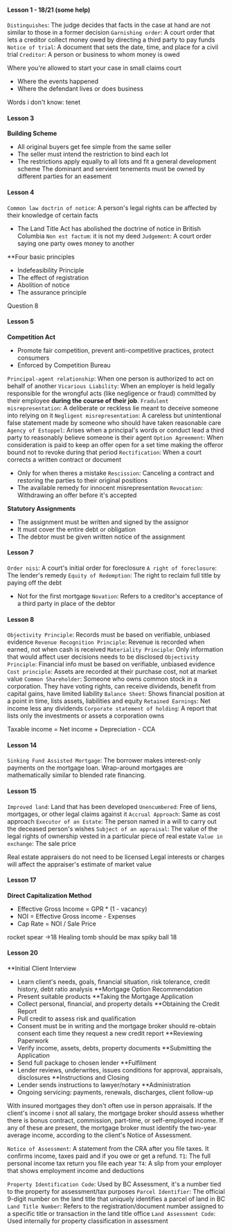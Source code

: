 #### Lesson 1 - 18/21 (some help)
`Distinguishes`: The judge decides that facts in the case at hand are not similar to those in a former decision
`Garnishing order`: A court order that lets a creditor collect money owed by directing a third party to pay funds
`Notice of trial`: A document that sets the date, time, and place for a civil trial
`Creditor`: A person or business to whom money is owed

Where you're allowed to start your case in small claims court
* Where the events happened
* Where the defendant lives or does business


Words i don't know: tenet
#### Lesson 3
**Building Scheme**
* All original buyers get fee simple from the same seller
* The seller must intend the restriction to bind each lot
* The restrictions apply equally to all lots and fit a general development scheme
The dominant and servient tenements must be owned by different parties for an easement
#### Lesson 4
`Common law doctrin of notice`: A person's legal rights can be affected by their knowledge of certain facts
* The Land Title Act has abolished the doctrine of notice in British Columbia
`Non est factum`: it is not my deed
`Judgement`: A court order saying one party owes money to another

**Four basic principles
* Indefeasibility Principle
* The effect of registration
* Abolition of notice
* The assurance principle

Question 8
#### Lesson 5
**Competition Act**
* Promote fair competition, prevent anti-competitive practices, protect consumers
* Enforced by Competition Bureau

`Principal-agent relationship`: When one person is authorized to act on behalf of another
`Vicarious Liability`: When an employer is held legally responsible for the wrongful acts (like negligence or fraud) committed by their employee **during the course of their job**.
`Fradulent misrepresentation`: A deliberate or reckless lie meant to deceive someone into relying on it
`Negligent misrepresentation`: A careless but unintentional false statement made by someone who should have taken reasonable care
`Agency of Estoppel`: Arises when a principal's words or conduct lead a third party to reasonably believe someone is their agent
`Option Agreement`: When consideration is paid to keep an offer open for a set time making the offeror bound not to revoke during that period
`Rectification`: When a court corrects a written contract or document
* Only for when theres a mistake
`Rescission`: Canceling a contract and restoring the parties to their original positions
* The available remedy for innocent misrepresentation 
`Revocation`: Withdrawing an offer before it's accepted


**Statutory Assignments**
* The assignment must be written and signed by the assignor
* It must cover the entire debt or obligation
* The debtor must be given written notice of the assignment

#### Lesson 7
`Order nisi`: A court's initial order for foreclosure
`A right of foreclosure`: The lender's remedy
`Equity of Redemption`: The right to reclaim full title by paying off the debt
* Not for the first mortgage
`Novation`: Refers to a creditor's acceptance of a third party in place of the debtor
#### Lesson 8
`Objectivity Principle`: Records must be based on verifiable, unbiased evidence
`Revenue Recognition Principle`: Revenue is recorded when earned, not when cash is received
`Materiality Principle`: Only information that would affect user decisions needs to be disclosed
`Objectivity Principle`: Financial info must be based on verifiable, unbiased evidence
`Cost principle`: Assets are recorded at their purchase cost, not at market value
`Common Shareholder`: Someone who owns common stock in a corporation. They have voting rights, can receive dividends, benefit from capital gains, have limited liability
`Balance Sheet`: Shows financial position at a point in time, lists assets, liabilities and equity
`Retained Earnings`: Net income less any dividends
`Corporate statement of holding`: A report that lists only the investments or assets a corporation owns

Taxable income = Net income + Depreciation - CCA

#### Lesson 14
`Sinking Fund Assisted Mortgage`: The borrower makes interest-only payments on the mortgage loan.
Wrap-around mortgages are mathematically similar to blended rate financing.

#### Lesson 15
`Improved land`: Land that has been developed
`Unencumbered`: Free of liens, mortgages, or other legal claims against it
`Accrual Approach`: Same as cost approach
`Executor of an Estate`: The person named in a will to carry out the deceased person's wishes
`Subject of an appraisal`: The value of the legal rights of ownership vested in a particular piece of real estate
`Value in exchange`: The sale price

Real estate appraisers do not need to be licensed
Legal interests or charges will affect the appraiser's estimate of market value

#### Lesson 17
**Direct Capitalization Method**
* Effective Gross Income = GPR * (1 - vacancy)
* NOI = Effective Gross income - Expenses
* Cap Rate = NOI / Sale Price

rocket spear ->18
Healing tomb should be max
spiky ball 18

#### Lesson 20
**Initial Client Interview
* Learn client's needs, goals, financial situation, risk tolerance, credit history, debt ratio analysis
**Mortgage Option Recommendation
* Present suitable products
**Taking the Mortgage Application
* Collect personal, financial, and property details
**Obtaining the Credit Report 
* Pull credit to assess risk and qualification
* Consent must be in writing and the mortgage broker should re-obtain consent each time they request a new credit report
**Reviewing Paperwork 
* Verify income, assets, debts, property documents
**Submitting the Application
* Send full package to chosen lender
**Fulfilment
* Lender reviews, underwrites, issues conditions for approval, appraisals, disclosures
**Instructions and Closing
* Lender sends instructions to lawyer/notary
**Administration
* Ongoing servicing: payments, renewals, discharges, client follow-up

With insured mortgages they don't often use in person appraisals. 
If the client's income i snot all salary, the mortgage broker should assess whether there is bonus contract, commission, part-time, or self-employed income. If any of these are present, the mortgage broker must identify the two-year average income, according to the client's Notice of Assessment.

`Notice of Assessment`: A statement from the CRA after you file taxes. It confirms income, taxes paid and if you owe or get a refund.
`T1`: The full personal income tax return you file each year
`T4`: A slip from your employer that shows employment income and deductions

`Property Identification Code`: Used by BC Assessment, it's a number tied to the property for assessment/tax purposes
`Parcel Identifier`: The official 9-digit number on the land title that uniquely identifies a parcel of land in BC
`Land Title Number`: Refers to the registration/document number assigned to a specific title or transaction in the land title office
`Land Assessment Code`: Used internally for property classification in assessment